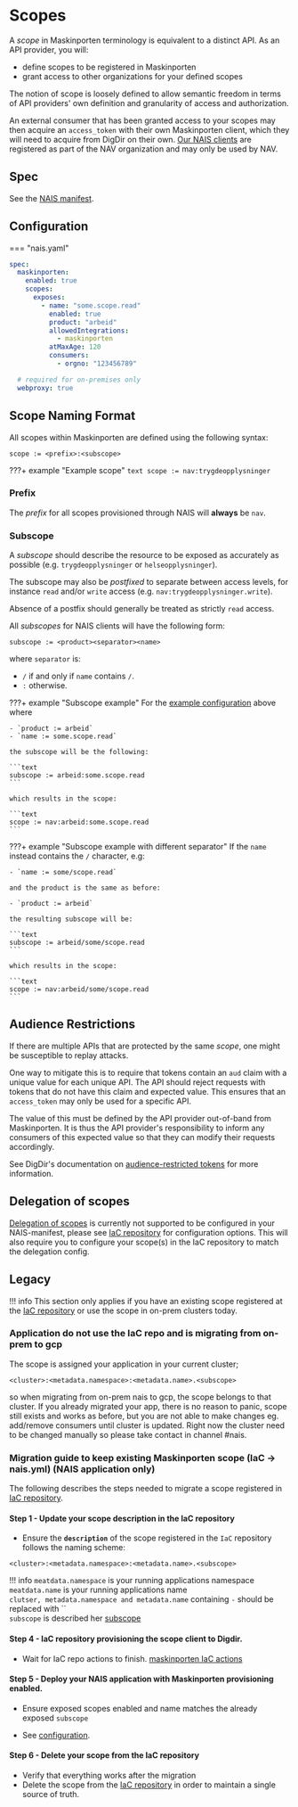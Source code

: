 # Scopes

A _scope_ in Maskinporten terminology is equivalent to a distinct API. As an API provider, you will:

- define scopes to be registered in Maskinporten
- grant access to other organizations for your defined scopes
  
The notion of scope is loosely defined to allow semantic freedom in terms of API providers' own definition and granularity of access and authorization.

An external consumer that has been granted access to your scopes may then acquire an `access_token` with their own Maskinporten client, which they will need to acquire from DigDir on their own. 
[Our NAIS clients](client.md) are registered as part of the NAV organization and may only be used by NAV.

## Spec

See the [NAIS manifest](../../../nais-application/application.md#maskinporten).

## Configuration

=== "nais.yaml"
  ```yaml
  spec:
    maskinporten:
      enabled: true
      scopes:
        exposes:
          - name: "some.scope.read"
            enabled: true
            product: "arbeid"
            allowedIntegrations:
              - maskinporten
            atMaxAge: 120
            consumers:
              - orgno: "123456789"

    # required for on-premises only
    webproxy: true
  ```

## Scope Naming Format

All scopes within Maskinporten are defined using the following syntax:

```text
scope := <prefix>:<subscope>
```

???+ example "Example scope"
    ```text
    scope := nav:trygdeopplysninger
    ```
### Prefix

The _prefix_ for all scopes provisioned through NAIS will **always** be `nav`.

### Subscope

A _subscope_ should describe the resource to be exposed as accurately as possible (e.g. `trygdeopplysninger` or `helseopplysninger`).

The subscope may also be _postfixed_ to separate between access levels, for instance `read` and/or `write` access (e.g. `nav:trygdeopplysninger.write`). 

Absence of a postfix should generally be treated as strictly `read` access.
  
All _subscopes_ for NAIS clients will have the following form:

```text
subscope := <product><separator><name>
```

where `separator` is:

- `/` if and only if `name` contains `/`.
- `:` otherwise.

???+ example "Subscope example"
    For the [example configuration](#configuration) above where
    
    - `product := arbeid`
    - `name := some.scope.read`

    the subscope will be the following:

    ```text
    subscope := arbeid:some.scope.read
    ```
  
    which results in the scope:

    ```text
    scope := nav:arbeid:some.scope.read
    ```

???+ example "Subscope example with different separator"
    If the `name` instead contains the `/` character, e.g:
    
    - `name := some/scope.read`

    and the product is the same as before:
    
    - `product := arbeid`

    the resulting subscope will be:

    ```text
    subscope := arbeid/some/scope.read
    ```
  
    which results in the scope:

    ```text
    scope := nav:arbeid/some/scope.read
    ```

## Audience Restrictions

If there are multiple APIs that are protected by the same _scope_, one might be susceptible to replay attacks.

One way to mitigate this is to require that tokens contain an `aud` claim with a unique value for each unique API. 
The API should reject requests with tokens that do not have this claim and expected value. 
This ensures that an `access_token` may only be used for a specific API.

The value of this must be defined by the API provider out-of-band from Maskinporten. 
It is thus the API provider's responsibility to inform any consumers of this expected value so that they can modify their requests accordingly.

See DigDir's documentation on [audience-restricted tokens](https://docs.digdir.no/maskinporten_func_audience_restricted_tokens.html) for more information.

## Delegation of scopes

[Delegation of scopes](https://docs.digdir.no/docs/Maskinporten/maskinporten_func_delegering) is currently not supported 
to be configured in your NAIS-manifest, please see [IaC repository](https://github.com/navikt/nav-maskinporten) for configuration options.
This will also require you to configure your scope(s) in the IaC repository to match the delegation config.

## Legacy

!!! info
    This section only applies if you have an existing scope registered at the [IaC repository](https://github.com/navikt/nav-maskinporten) 
    or use the scope in on-prem clusters today.

### Application do not use the IaC repo and is migrating from on-prem to gcp

The scope is assigned your application in your current cluster;

```text
<cluster>:<metadata.namespace>:<metadata.name>.<subscope>
```

so when migrating from on-prem nais to gcp, the scope belongs to that cluster. If you already migrated your app, there
is no reason to panic, scope still exists and works as before, but you are not able to make changes eg. add/remove
consumers until cluster is updated. Right now the cluster need to be changed manually so please take contact in channel
\#nais.

### Migration guide to keep existing Maskinporten scope (IaC -> nais.yml) (NAIS application only)

The following describes the steps needed to migrate a scope registered in [IaC repository](https://github.com/navikt/nav-maskinporten/scopes).

#### Step 1 - Update your scope description in the IaC repository

- Ensure the **`description`** of the scope registered in the `IaC` repository follows the naming scheme:

```text
<cluster>:<metadata.namespace>:<metadata.name>.<subscope>
```

!!! info
    `meatdata.namespace` is your running applications namespace  
    `meatdata.name` is your running applications name  
    `clutser, metadata.namespace and metadata.name` containing `-` should be replaced with ``  
    `subscope` is described her [subscope](#subscope)

#### Step 4 - IaC repository provisioning the scope client to Digdir.

- Wait for IaC repo actions to finish. [maskinporten IaC actions](https://github.com/navikt/nav-maskinporten/actions)

#### Step 5 - Deploy your NAIS application with Maskinporten provisioning enabled.

- Ensure exposed scopes enabled and name matches the already exposed `subscope`

- See [configuration](#configuration).

#### Step 6 - Delete your scope from the IaC repository

- Verify that everything works after the migration
- Delete the scope from the [IaC repository](https://github.com/navikt/nav-maskinporten/scopes) in order to maintain a single source of truth.

